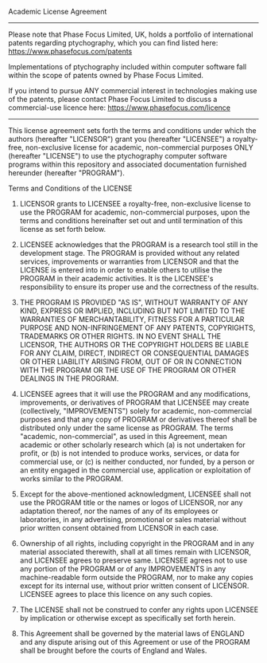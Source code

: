 
Academic License Agreement

********************************
Please note that Phase Focus Limited, UK, holds a portfolio of international patents regarding ptychography, which you can find listed here: https://www.phasefocus.com/patents

Implementations of ptychography included within computer software fall within the scope of patents owned by Phase Focus Limited.

If you intend to pursue ANY commercial interest in technologies making use of the patents, please contact Phase Focus Limited to discuss a commercial-use licence here: https://www.phasefocus.com/licence
********************************

This license agreement sets forth the terms and conditions under which the authors (hereafter "LICENSOR") grant you (hereafter "LICENSEE") a royalty-free, non-exclusive license for academic, non-commercial purposes ONLY (hereafter "LICENSE") to use the ptychography computer software programs within this repository and associated documentation furnished hereunder (hereafter "PROGRAM").

Terms and Conditions of the LICENSE
 1.	LICENSOR grants to LICENSEE a royalty-free, non-exclusive license to use the PROGRAM for academic, non-commercial purposes, upon the terms and conditions hereinafter set out and until termination of this license as set forth below.

 2.	LICENSEE acknowledges that the PROGRAM is a research tool still in the development stage. The PROGRAM is provided without any related services, improvements or warranties from LICENSOR and that the LICENSE is entered into in order to enable others to utilise the PROGRAM in their academic activities. It is the LICENSEE's responsibility to ensure its proper use and the correctness of the results.

 3.	THE PROGRAM IS PROVIDED "AS IS", WITHOUT WARRANTY OF ANY KIND, EXPRESS OR IMPLIED, INCLUDING BUT NOT LIMITED TO THE WARRANTIES OF MERCHANTABILITY, FITNESS FOR A PARTICULAR PURPOSE AND NON-INFRINGEMENT OF ANY PATENTS, COPYRIGHTS, TRADEMARKS OR OTHER RIGHTS. IN NO EVENT SHALL THE LICENSOR, THE AUTHORS OR THE COPYRIGHT HOLDERS BE LIABLE FOR ANY CLAIM, DIRECT, INDIRECT OR CONSEQUENTIAL DAMAGES OR OTHER LIABILITY ARISING FROM, OUT OF OR IN CONNECTION WITH THE PROGRAM OR THE USE OF THE PROGRAM OR OTHER DEALINGS IN THE PROGRAM.

 4.	LICENSEE agrees that it will use the PROGRAM and any modifications, improvements, or derivatives of PROGRAM that LICENSEE may create (collectively, "IMPROVEMENTS") solely for academic, non-commercial purposes and that any copy of PROGRAM or derivatives thereof shall be distributed only under the same license as PROGRAM. The terms "academic, non-commercial", as used in this Agreement, mean academic or other scholarly research which (a) is not undertaken for profit, or (b) is not intended to produce works, services, or data for commercial use, or (c) is neither conducted, nor funded, by a person or an entity engaged in the commercial use, application or exploitation of works similar to the PROGRAM.

 5.	Except for the above-mentioned acknowledgment, LICENSEE shall not use the PROGRAM title or the names or logos of LICENSOR, nor any adaptation thereof, nor the names of any of its employees or laboratories, in any advertising, promotional or sales material without prior written consent obtained from LICENSOR in each case.

 6.	Ownership of all rights, including copyright in the PROGRAM and in any material associated therewith, shall at all times remain with LICENSOR, and LICENSEE agrees to preserve same. LICENSEE agrees not to use any portion of the PROGRAM or of any IMPROVEMENTS in any machine-readable form outside the PROGRAM, nor to make any copies except for its internal use, without prior written consent of LICENSOR. LICENSEE agrees to place this licence on any such copies.

 7.	The LICENSE shall not be construed to confer any rights upon LICENSEE by implication or otherwise except as specifically set forth herein.

 8.	This Agreement shall be governed by the material laws of ENGLAND and any dispute arising out of this Agreement or use of the PROGRAM shall be brought before the courts of England and Wales. 
